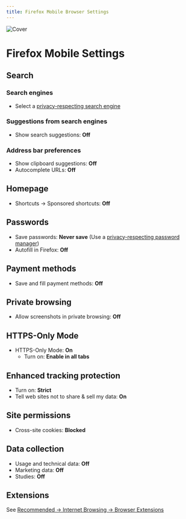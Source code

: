 ```yaml
---
title: Firefox Mobile Browser Settings
---
```


![Cover](/assets/covers/firefox.png)

# Firefox Mobile Settings

## Search

### Search engines

* Select a [privacy-respecting search engine](/recommendations/internet-browsing/search-engines)

### Suggestions from search engines

* Show search suggestions: **Off**

### Address bar preferences

* Show clipboard suggestions: **Off**
* Autocomplete URLs: **Off**

## Homepage

* Shortcuts -> Sponsored shortcuts: **Off**

## Passwords

* Save passwords: **Never save** (Use a [privacy-respecting password manager](/recommendations/software/password-managers))
* Autofill in Firefox: **Off**

## Payment methods

* Save and fill payment methods: **Off**

## Private browsing

* Allow screenshots in private browsing: **Off**

## HTTPS-Only Mode

* HTTPS-Only Mode: **On**
	* Turn on: **Enable in all tabs**

## Enhanced tracking protection

* Turn on: **Strict**
* Tell web sites not to share & sell my data: **On**

## Site permissions

* Cross-site cookies: **Blocked**

## Data collection

* Usage and technical data: **Off**
* Marketing data: **Off**
* Studies: **Off**

## Extensions

See [Recommended -> Internet Browsing -> Browser Extensions](/recommendations/internet-browsing/browser-extensions)
